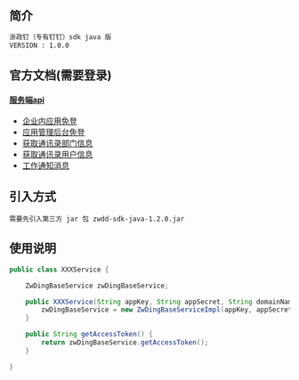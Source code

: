 ## 简介 ##

```markdown
浙政钉（专有钉钉）sdk java 版
VERSION : 1.0.0
```

## 官方文档(需要登录) ##

#### [服务端api](https://openplatform-portal.dg-work.cn/#/docs?apiType=serverapi&docKey=2674832) ####

- [企业内应用免登](https://openplatform-portal.dg-work.cn/#/docs?apiType=serverapi&docKey=2674834)
- [应用管理后台免登](https://openplatform-portal.dg-work.cn/#/docs?apiType=serverapi&docKey=2674932)
- [获取通讯录部门信息](https://openplatform-portal.dg-work.cn/#/docs?apiType=serverapi&docKey=2785626)
- [获取通讯录用户信息](https://openplatform-portal.dg-work.cn/#/docs?apiType=serverapi&docKey=2674843)
- [工作通知消息](https://openplatform-portal.dg-work.cn/#/docs?apiType=serverapi&docKey=2674860)

## 引入方式 ##

```text
需要先引入第三方 jar 包 zwdd-sdk-java-1.2.0.jar
```

## 使用说明 ##

```java
public class XXXService {

    ZwDingBaseService zwDingBaseService;

    public XXXService(String appKey, String appSecret, String domainName, String protocol, Long tenantId) {
        zwDingBaseService = new ZwDingBaseServiceImpl(appKey, appSecret, domainName, protocol, tenantId);
    }

    public String getAccessToken() {
        return zwDingBaseService.getAccessToken();
    }

}
```